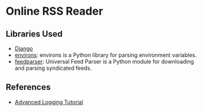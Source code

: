 # Online RSS Reader

## Libraries Used

- [Django](https://docs.djangoproject.com/en/4.2/)
- [environs](https://pypi.org/project/environs/): environs is a Python library for parsing environment variables. 
- [feedparser](https://pythonhosted.org/feedparser/): Universal Feed Parser is a Python module for downloading and parsing syndicated feeds.

## References

- [Advanced Logging Tutorial](https://docs.python.org/3/howto/logging.html#advanced-logging-tutorial)